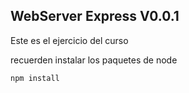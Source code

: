 ## WebServer Express V0.0.1

Este es el ejercicio del curso

recuerden instalar los paquetes de node

```
npm install
```